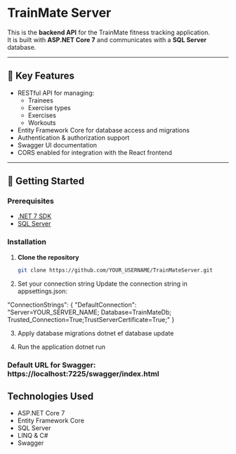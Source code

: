 # TrainMate Server

This is the **backend API** for the TrainMate fitness tracking application.  
It is built with **ASP.NET Core 7** and communicates with a **SQL Server** database.

---

## 🧠 Key Features

- RESTful API for managing:
  - Trainees
  - Exercise types
  - Exercises
  - Workouts
- Entity Framework Core for database access and migrations
- Authentication & authorization support
- Swagger UI documentation
- CORS enabled for integration with the React frontend

---

## 🚀 Getting Started

### Prerequisites

- [.NET 7 SDK](https://dotnet.microsoft.com/en-us/download/dotnet/7.0)
- [SQL Server](https://www.microsoft.com/en-us/sql-server/sql-server-downloads)

### Installation

1. **Clone the repository**
   ```bash
   git clone https://github.com/YOUR_USERNAME/TrainMateServer.git
2. Set your connection string
Update the connection string in appsettings.json:

"ConnectionStrings": {
  "DefaultConnection": "Server=YOUR_SERVER_NAME; Database=TrainMateDb; Trusted_Connection=True;TrustServerCertificate=True;"
}

3. Apply database migrations
dotnet ef database update

4. Run the application
dotnet run

### Default URL for Swagger: https://localhost:7225/swagger/index.html

## Technologies Used
- ASP.NET Core 7
- Entity Framework Core
- SQL Server
- LINQ & C#
- Swagger
